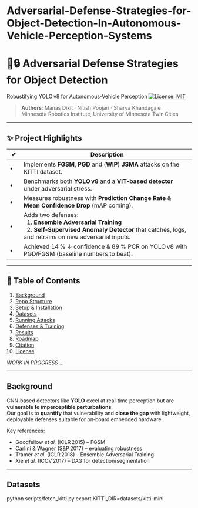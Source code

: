 # Adversarial-Defense-Strategies-for-Object-Detection-In-Autonomous-Vehicle-Perception-Systems

# 🚗🔒 Adversarial Defense Strategies for Object Detection  
Robustifying YOLO v8 for Autonomous‑Vehicle Perception
[![License: MIT](https://img.shields.io/badge/license-MIT-green.svg)](/LICENSE)

> **Authors**: Manas Dixit · Nitish Poojari · Sharva Khandagale  
> Minnesota Robotics Institute, University of Minnesota Twin Cities

---

## ✨ Project Highlights
| ✔ | Description |
|---|-------------|
| • | Implements **FGSM**, **PGD** and (**WIP**) **JSMA** attacks on the KITTI dataset. |
| • | Benchmarks both **YOLO v8** and a **ViT‑based detector** under adversarial stress. |
| • | Measures robustness with **Prediction Change Rate** & **Mean Confidence Drop** (mAP coming). |
| • | Adds two defenses:<br>  1. **Ensemble Adversarial Training**<br>  2. **Self‑Supervised Anomaly Detector** that catches, logs, and retrains on new adversarial inputs. |
| • | Achieved 14 % ↓ confidence & 89 % PCR on YOLO v8 with PGD/FGSM (baseline numbers to beat). |

---

## 📑 Table of Contents
1. [Background](#background)
2. [Repo Structure](#repo-structure)
3. [Setup & Installation](#setup--installation)
4. [Datasets](#datasets)
5. [Running Attacks](#running-attacks)
6. [Defenses & Training](#defenses--training)
7. [Results](#results)
8. [Roadmap](#roadmap)
9. [Citation](#citation)
10. [License](#license)

*WORK IN PROGRESS ...*

---

## Background
CNN‑based detectors like **YOLO** excel at real‑time perception but are **vulnerable to imperceptible perturbations**.  
Our goal is to **quantify** that vulnerability and **close the gap** with lightweight, deployable defenses suitable for on‑board embedded hardware.

Key references:  
* Goodfellow *et al.* (ICLR 2015) – FGSM  
* Carlini & Wagner (S&P 2017) – evaluating robustness  
* Tramèr *et al.* (ICLR 2018) – Ensemble Adversarial Training  
* Xie *et al.* (ICCV 2017) – DAG for detection/segmentation

---

## Datasets
python scripts/fetch_kitti.py
export KITTI_DIR=datasets/kitti-mini
